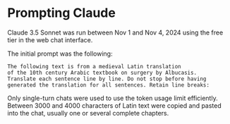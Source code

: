 # Prompting Claude

Claude 3.5 Sonnet was run between Nov 1 and Nov 4, 2024 using the free tier in the web chat interface.

The initial prompt was the following:

```
The following text is from a medieval Latin translation
of the 10th century Arabic textbook on surgery by Albucasis.
Translate each sentence line by line. Do not stop before having
generated the translation for all sentences. Retain line breaks:
```

Only single-turn chats were used to use the token usage limit efficiently. Between 3000 and 4000 characters of Latin text were copied and pasted into the chat, usually one or several complete chapters.